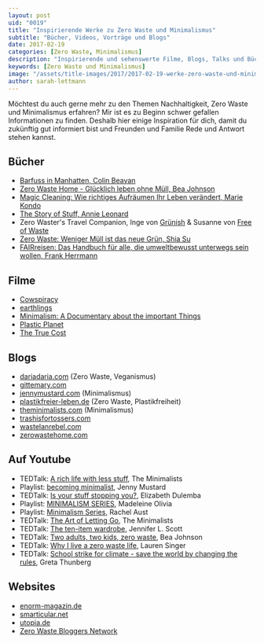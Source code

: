 ```yaml
---
layout: post
uid: "0019"
title: "Inspirierende Werke zu Zero Waste und Minimalismus"
subtitle: "Bücher, Videos, Vorträge und Blogs"
date: 2017-02-19
categories: [Zero Waste, Minimalismus]
description: "Inspirierende und sehenswerte Filme, Blogs, Talks und Bücher zu den Themen Nachhaltigkeit, Zero Waste und Minimalismus."
keywords: [Zero Waste und Minimalismus]
image: "/assets/title-images/2017/2017-02-19-werke-zero-waste-und-minimalismus.jpg"
author: sarah-lettmann
---
```

Möchtest du auch gerne mehr zu den Themen Nachhaltigkeit, Zero Waste und Minimalismus erfahren? Mir ist es zu Beginn schwer gefallen Informationen zu finden. Deshalb hier einige Inspiration für dich, damit du zukünftig gut informiert bist und Freunden und Familie Rede und Antwort stehen kannst.

## Bücher
  * [Barfuss in Manhatten, Colin Beavan](https://www.amazon.de/Barfuß-Manhattan-ökologisch-korrektes-Abenteuer/dp/3378011076/ref=sr_1_1?__mk_de_DE=ÅMÅŽÕÑ&keywords=Barfuss+in+Manhatten&qid=1571840284&sr=8-1)
  * [Zero Waste Home - Glücklich leben ohne Müll, Bea Johnson](https://www.amazon.de/Zero-Waste-Home-Gl%C3%BCcklich-leben/dp/3869352922/ref=sr_1_1?__mk_de_DE=%C3%85M%C3%85%C5%BD%C3%95%C3%91&keywords=Zero+Waste+Home&qid=1571840593&sr=8-1)
  * [Magic Cleaning: Wie richtiges Aufräumen Ihr Leben verändert, Marie Kondo](https://www.amazon.de/Magic-Cleaning-richtiges-Aufr%C3%A4umen-ver%C3%A4ndert/dp/3499624818/ref=sr_1_1?__mk_de_DE=%C3%85M%C3%85%C5%BD%C3%95%C3%91&keywords=Magic+Cleaning&qid=1571840642&sr=8-1)
  * [The Story of Stuff, Annie Leonard](https://www.amazon.de/Story-Stuff-Obsession-Trashing-Communities/dp/1849010382/ref=sr_1_1?__mk_de_DE=%C3%85M%C3%85%C5%BD%C3%95%C3%91&keywords=The+Story+of+Stuff&qid=1571840741&sr=8-1)
  * Zero Waster's Travel Companion, Inge von [Grünish](http://www.gruenish.com/) & Susanne von [Free of Waste](http://freeofwaste.de/en/)
  * [Zero Waste: Weniger Müll ist das neue Grün, Shia Su](https://www.amazon.de/Zero-Waste-Weniger-M%C3%BCll-neue/dp/3990252739/ref=sr_1_4?__mk_de_DE=%C3%85M%C3%85%C5%BD%C3%95%C3%91&keywords=Zero+Waste&qid=1571840800&sr=8-4)
  * [FAIRreisen: Das Handbuch für alle, die umweltbewusst unterwegs sein wollen, Frank Herrmann](https://www.amazon.de/FAIRreisen-Handbuch-umweltbewusst-unterwegs-wollen/dp/3865818080/ref=sr_1_1?__mk_de_DE=%C3%85M%C3%85%C5%BD%C3%95%C3%91&keywords=FAIRreisen&qid=1571840834&sr=8-1)

## Filme
  * [Cowspiracy](http://www.cowspiracy.com/)
  * [earthlings](http://www.nationearth.com/earthlings-1/)
  * [Minimalism: A Documentary about the important Things](https://minimalismfilm.com/)
  * [Plastic Planet](http://www.plastic-planet.de/)
  * [The True Cost](https://truecostmovie.com/)

## Blogs
  * [dariadaria.com](http://dariadaria.com/) (Zero Waste, Veganismus)
  * [gittemary.com](http://www.gittemary.com/)
  * [jennymustard.com](http://jennymustard.com/) (Minimalismus)
  * [plastikfreier-leben.de](https://plastikfreier-leben.de/) (Zero Waste, Plastikfreiheit)
  * [theminimalists.com](http://www.theminimalists.com/) (Minimalismus)
  * [trashisfortossers.com](http://www.trashisfortossers.com/)
  * [wastelanrebel.com](http://wastelandrebel.com/de/)
  * [zerowastehome.com](http://www.zerowastehome.com/)

## Auf Youtube
  * TEDTalk: [A rich life with less stuff](https://www.youtube.com/watch?v=GgBpyNsS-jU), The Minimalists
  * Playlist: [becoming minimalist](https://www.youtube.com/playlist?list=PLjIknW-jNncKxq5uxRx6IjO-EjoOWRKOZ), Jenny Mustard
  * TEDTalk: [Is your stuff stopping you?](https://www.youtube.com/watch?v=8Pb-hjqdjbY), Elizabeth Dulemba
  * Playlist: [MINIMALISM SERIES](https://www.youtube.com/playlist?list=PL8QDbHDg_9YYVwutWcSiM-KWppWNgS8wE), Madeleine Olivia
  * Playlist: [Minimalism Series](https://www.youtube.com/playlist?list=PLDeBiVMIvRNL9YKX_GoryMsQaSz-ZbdnO), Rachel Aust
  * TEDTalk: [The Art of Letting Go](https://www.youtube.com/watch?v=w7rewjFNiys), The Minimalists
  * TEDTalk: [The ten-item wardrobe](https://www.youtube.com/watch?v=V3CLRL32Mcw), Jennifer L. Scott
  * TEDTalk: [Two adults, two kids, zero waste](https://www.youtube.com/watch?v=CSUmo-40pqA), Bea Johnson
  * TEDTalk: [Why I live a zero waste life](https://www.youtube.com/watch?v=pF72px2R3Hg), Lauren Singer
  * TEDTalk: [School strike for climate - save the world by changing the rules](https://www.youtube.com/watch?v=EAmmUIEsN9A), Greta Thunberg

## Websites
  * [enorm-magazin.de](http://enorm-magazin.de/)
  * [smarticular.net](http://www.smarticular.net/)
  * [utopia.de](https://utopia.de/)
  * [Zero Waste Bloggers Network](http://zerowastebloggersnetwork.com/)
